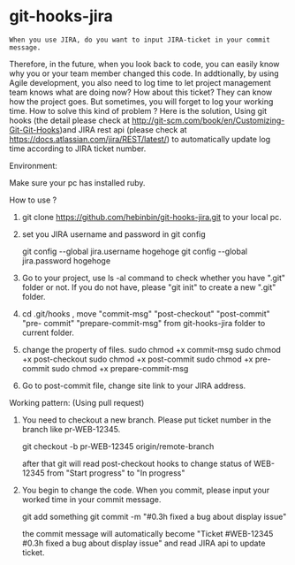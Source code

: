 git-hooks-jira
==============

    When you use JIRA, do you want to input JIRA-ticket in your commit message. 
  Therefore, in the future, when you look back to code, you can easily know why you or your team member changed this code. In addtionally, by using Agile development, you also need to log time to let project management team knows what are doing now? How about this ticket? They can know how the project goes.
  But sometimes, you will forget to log your working time.
  How to solve this kind of problem ? Here is the solution, Using git hooks (the detail please check at http://git-scm.com/book/en/Customizing-Git-Git-Hooks)and JIRA rest api (please check at https://docs.atlassian.com/jira/REST/latest/) to automatically update log time according to JIRA ticket number.

  Environment:
  
   Make sure your pc has installed ruby.

  How to use ?

  1. git clone https://github.com/hebinbin/git-hooks-jira.git to your local pc.

  2. set you JIRA username and password in git config

     git config --global jira.username hogehoge
     git config --global jira.password hogehoge

  3. Go to your project, use ls -al command to check whether you have ".git"
     folder or not. If you do not have, please "git init" to create a new ".git" folder.

  4. cd .git/hooks , move "commit-msg" "post-checkout" "post-commit" "pre-
     commit" "prepare-commit-msg" from git-hooks-jira folder to current folder.

  5. change the property of files.
     sudo chmod +x commit-msg
     sudo chmod +x post-checkout
     sudo chmod +x post-commit
     sudo chmod +x pre-commit
     sudo chmod +x prepare-commit-msg

  6. Go to post-commit file, change site link to your JIRA address.

  Working pattern: (Using pull request)
  
   1) You need to checkout a new branch. Please put ticket number in the branch
      like pr-WEB-12345.

      git checkout -b pr-WEB-12345 origin/remote-branch

      after that git will read post-checkout hooks to change status of WEB-12345 from "Start progress" to "In progress"


   2) You begin to change the code. When you commit, please input your worked
      time in your commit message.

      git add something
      git commit -m "#0.3h fixed a bug about display issue"

      the commit message will automatically become "Ticket #WEB-12345 #0.3h fixed a bug about display issue" and read JIRA api to update ticket.





